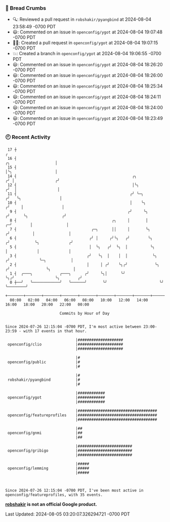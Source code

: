 ### 🍞 Bread Crumbs

 * 🔍: Reviewed a pull request in  `robshakir/pyangbind` at 2024-08-04 23:58:49 -0700 PDT
 * 😃: Commented on an issue in `openconfig/ygot` at 2024-08-04 19:07:48 -0700 PDT
 * ✍🏼: Created a pull request in `openconfig/ygot` at 2024-08-04 19:07:15 -0700 PDT
 * 💥: Created a branch in `openconfig/ygot` at 2024-08-04 19:06:55 -0700 PDT
 * 😃: Commented on an issue in `openconfig/ygot` at 2024-08-04 18:26:20 -0700 PDT
 * 😃: Commented on an issue in `openconfig/ygot` at 2024-08-04 18:26:00 -0700 PDT
 * 😃: Commented on an issue in `openconfig/ygot` at 2024-08-04 18:25:34 -0700 PDT
 * 😃: Commented on an issue in `openconfig/ygot` at 2024-08-04 18:24:11 -0700 PDT
 * 😃: Commented on an issue in `openconfig/ygot` at 2024-08-04 18:24:00 -0700 PDT
 * 😃: Commented on an issue in `openconfig/ygot` at 2024-08-04 18:23:49 -0700 PDT

### 🕘 Recent Activity
```
 17 ┼                                                                                                  ╭
 16 ┤                                                                            ╭╮                    │
 15 ┤                                                                            │╰╮                   │
 14 ┤                                                   ╭╮                      ╭╯ │                  ╭╯
 12 ┤                                                   │╰╮                    ╭╯  │                  │
 11 ┤                                                  ╭╯ ╰─╮                 ╭╯   ╰╮                 │
 10 ┤                                                  │    ╰╮               ╭╯     │                 │
  9 ┤                                                 ╭╯     ╰╮             ╭╯      ╰╮               ╭╯
  8 ┤                                          ╭╮     │       │           ╭─╯        │               │
  7 ┤                                 ╭─╮      ││     │       ╰╮         ╭╯          │               │
  6 ┤                                ╭╯ │     ╭╯╰╮   ╭╯        ╰╮       ╭╯           ╰╮             ╭╯
  5 ┤                                │  ╰╮   ╭╯  ╰╮  │          ╰╮      │             │             │
  3 ┤                               ╭╯   ╰╮  │    │  │           ╰╮    ╭╯             ╰─╮           │
  2 ┤                               │     │ ╭╯    ╰╮╭╯            ╰╮  ╭╯                ╰╮          │
  1 ┤  ╭───╮            ╭───╮      ╭╯     ╰╮│      ╰╯              ╰╮╭╯                  ╰╮        ╭╯
  0 ┼──╯   ╰────────────╯   ╰──────╯       ╰╯                       ╰╯                    ╰────────╯
    +───────+───────+───────+───────+───────+───────+───────+───────+───────+───────+───────+───────+────
  00:00   02:00   04:00   06:00   08:00   10:00   12:00   14:00   16:00   18:00   20:00   22:00   00:00   

						Commits by Hour of Day


Since 2024-07-26 12:15:04 -0700 PDT, I'm most active between 23:00-23:59 - with 17 events in that hour.

```



```
                               |####################
 openconfig/clio               |####################
                               |####################

                               |#
 openconfig/public             |#
                               |#

                               |#
 robshakir/pyangbind           |#
                               |#

                               |############
 openconfig/ygot               |############
                               |############

                               |###################################
 openconfig/featureprofiles    |###################################
                               |###################################

                               |##
 openconfig/gnmi               |##
                               |##

                               |########################
 openconfig/gribigo            |########################
                               |########################

                               |#####
 openconfig/lemming            |#####
                               |#####



Since 2024-07-26 12:15:04 -0700 PDT, I've been most active in openconfig/featureprofiles, with 35 events.

```
**[robshakir](mailto:robjs@google.com) is not an official Google product.**  


Last Updated: 2024-08-05 03:20:07.326294721 -0700 PDT
